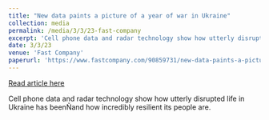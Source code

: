 ```yaml
---
title: "New data paints a picture of a year of war in Ukraine"
collection: media
permalink: /media/3/3/23-fast-company
excerpt: 'Cell phone data and radar technology show how utterly disrupted life in Ukraine has beenÑand how incredibly resilient its people are.'
date: 3/3/23
venue: 'Fast Company'
paperurl: 'https://www.fastcompany.com/90859731/new-data-paints-a-picture-of-a-year-of-war-in-ukraine'
---
```


<a href='https://www.fastcompany.com/90859731/new-data-paints-a-picture-of-a-year-of-war-in-ukraine'>Read article here</a>

Cell phone data and radar technology show how utterly disrupted life in Ukraine has beenÑand how incredibly resilient its people are.
